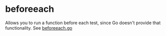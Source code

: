 # beforeeach

Allows you to run a function before each test, since Go doesn't provide that functionality. 
See [beforeeach.go](beforeeach.go) 